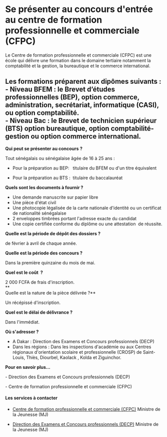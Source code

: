 # Se présenter au concours d'entrée au centre de formation professionnelle et commerciale (CFPC)

Le Centre de formation professionnelle et commerciale (CFPC) est une école qui délivre une formation dans le domaine tertiaire notamment la comptabilité et la gestion, la bureautique et le commerce international.  
  
Les formations préparent aux dipômes suivants :  
\- Niveau BFEM : le Brevet d’études professionnelles (BEP), option commerce, administration, secrétariat, informatique (CASI), ou option comptabilité.  
\- Niveau Bac : le Brevet de technicien supérieur (BTS) option bureautique, option comptabilité-gestion ou option commerce international.
------------------------------------------------------------------------------------------------------------------------------------------------------------------------------------------------------------------------------------------------------------------------------------------------------------------------------------------------------------------------------------------------------------------------------------------------------------------------------------------------------------------------------------------------------------------------------

**Qui peut se présenter au concours** **?**

Tout sénégalais ou sénégalaise âgée de 16 à 25 ans :  

*   Pour la préparation au BEP:   titulaire du BFEM ou d'un titre équivalent  
    
*   Pour la préparation au BTS :  titulaire du baccalauréat  
    

**Quels sont les documents à fournir ?**

*   Une demande manuscrite sur papier libre
*   Une pièce d'état civil
*   Une photocopie légalisée de la carte nationale d'identité ou un certificat de nationalité sénégalaise
*   2 enveloppes timbrées portant l'adresse exacte du candidat
*   Une copie certifiée conforme du diplôme ou une attestation  de réussite.  
    

**Quelle est la période de dépôt des dossiers ?**  
  
de février à avril de chaque année.  
  
**Quelle est la période des concours ?**  
  
Dans la première quinzaine du mois de mai.  
  

**Quel est le coût  ?**

2 000 FCFA de frais d'inscription.  
**  
Quelle est la nature de la pièce délivrée ?**  
  
Un récépissé d'inscription.  

**Quel est le délai de délivrance ?**

Dans l'immédiat.  

**Où s'adresser ?**

*   A Dakar : Direction des Examens et Concours professionnels (DECP)
*   Dans les régions : Dans les inspections d'académie ou aux Centres régionaux d'orientation scolaire et professionnelle (CROSP) de Saint-Louis, Thiès, Diourbel, Kaolack , Kolda et Ziguinchor.

**Pour en savoir plus...**

\- Direction des Examens et Concours professionnels (DECP)  

\- Centre de formation professionnelle et commerciale (CFPC)

#### Les services à contacter

*   [Centre de formation professionnelle et commerciale (CFPC)](../../../services/centre-de-formation-professionnelle-et-commerciale-cfpc.md) Ministre de la Jeunesse (MJ)  
    
*   [Direction des Examens et Concours professionnels (DECP)](../../../services/direction-des-examens-et-concours-professionnels-decp.md) Ministre de la Jeunesse (MJ)